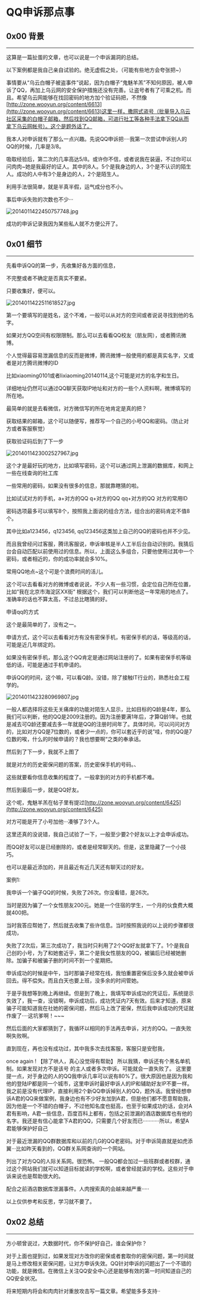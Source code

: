 # QQ申诉那点事

0x00 背景
-------

* * *

这算是一篇扯蛋的文章，也可以说是一个申诉漏洞的总结。

以下案例都是我自己亲自试验的。绝无虚假之处，（可能有些地方会夸张把~）

事情要从“乌云白帽子被盗事件”说起，因为白帽子“鬼魅羊羔”不知何原因，被人申诉了QQ，再加上乌云网的安全保护措施还没有完善。让盗号者有了可乘之机。而且。希望乌云网能够在找回密码的地方加个验证码把，不然像[http://zone.wooyun.org/content/6613](http://zone.wooyun.org/content/6613)这里一样，撒网式盗号（批量导入乌云社区采集的白帽子邮箱，然后找到QQ邮箱，可进行社工等各种手法拿下QQ从而拿下乌云网帐号）。这个是题外话了。

我本人对申诉就有了那么一点兴趣。先说QQ申诉把····我第一次尝试申诉别人的QQ的时候，几率是3/8。

吸取经验后，第二次的几率高达5/8。或许你不信，或者说我在装逼，不过你可以问肉肉~她是我最好的证人。其中的8人。5个是我身边的人，3个是不认识的陌生人。成功的人中有3个是身边的人，2个是陌生人。

利用手法很简单，就是半真半假，运气成分也不小。

事后申诉失败的次数也不少···

![2014011422450757748.jpg](http://drops.javaweb.org/uploads/images/234fce379eadb1c7ed3a6730b03cf1f9c8950a00.jpg)

成功的申诉记录我因为某些私人就不方便公开了。

0x01 细节
-------

* * *

先看申诉QQ的第一步，先收集好各方面的信息，

不完整或者不确定是否真实不要紧。

只要收集好，便可以。

![2014011422511618527.jpg](http://drops.javaweb.org/uploads/images/8986917bd7694adab6ac02b4edc67849d52af829.jpg)

第一个要填写的是姓名，这个不难，一般可以从对方的空间或者说说寻找到他的名字。

如果对方QQ空间有权限限制。那么可以去看看QQ校友（朋友网），或者腾讯微博。

个人觉得最容易泄漏信息的反而是微博，腾讯微博一般使用的都是真实名字，又或者是对方腾讯微博的ID

比如xiaoming0101或者lixiaoming20140114,这个可能是对方的名字和生日。

详细地址仍然可以通过QQ聊天获取IP地址和对方的一些个人资料啊，微博填写的所在地。

最简单的就是去看微信，对方微信写的所在地肯定是真的把？

获取结果的邮箱，这个可以随便写，推荐写一个自己的小号QQ和密码。（防止对方或者客服察觉）

获取验证码后到了下一步

![2014011423002527967.jpg](http://drops.javaweb.org/uploads/images/2c3daddc77877c6c189a74048db858ba53fbbb94.jpg)

这个才是最好玩的地方，比如填写密码，这个可以通过网上泄漏的数据库，和网上一些在线查询的社工库

一些常用的密码，如果没有很多的信息，那就靠瞎猜的啦。

比如试试对方的手机，a+对方的QQ q+对方的QQ qq+对方的QQ 对方的常用ID 

密码选项最多可以填写8个，按照我上面说的组合方法，组合出的密码肯定不值8个。

其中比如a123456，q123456, qq123456这类加上自己的QQ的密码也并不少见。

而且我曾经问过客服，腾讯客服说，申诉审核是半人工半后台自动识别的。我猜后台会自动匹配以前使用过的信息。所以，上面这么多组合，只要他使用过其中一个密码，或者相近的，你的成功率就会多10%。

常用QQ地点~这个可是个浪费时间的活儿。

这个可以去看看对方的微博或者说说，不少人有一些习惯，会定位自己所在位置，比如“我在北京市海淀区XX街“ 根据这个，我们可以判断他这一年常用的地点了。准确率的话也不算太高，不过总比瞎猜的好。

申请qq的方式

这个是最简单的了，没有之一。

申请方式，这个可以去看看对方有没有密保手机，有密保手机的话，等级高的话，可能是近几年绑定的。

如果没有密保手机，那么这个QQ肯定是通过网站注册的了。如果有密保手机等级低的话，可能是通过手机申请的。

申诉QQ的时间，这个嘛，可以看Q龄。没错，除了接触IT行业的，熟悉社会工程学的。

![2014011423280969807.jpg](http://drops.javaweb.org/uploads/images/306c719dfd9b01d306f10bc69e7374dd5cec250e.jpg)

一般人都选择将这些无关痛痒的功能对陌生人显示，比如目标的Q龄是4年，那么我们可以判断，他的QQ是2009注册的。因为注册要满1年后，才算Q龄1年。也就是减去可Q龄还要减去多一年就是QQ的注册时间年了。具体时间，可以问问对方的，比如对方QQ是7位数的，或者少一点的，你可以套近乎的说”哇，你的QQ是7位数的唉，什么的时候申请的？我也想要啊“之类的奉承话。

然后到了下一步，我就不上图了

就是对方的历史密保问题的答案，历史密保手机的号码。、

这些就要看你信息收集的程度了。一般拿到的对方的手机都不难。

然后到最后一步，就是QQ好友。

这个呢，鬼魅羊羔在帖子里有提过[http://zone.wooyun.org/content/6425](http://zone.wooyun.org/content/6425)

对方可能是开了小号加他···凑够了3个人。

这里还真的没说错，我自己试验了一下，一般至少要2个好友以上才会申诉成功。

而QQ好友可以是已经删除的，或者是经常聊天的。但是，这里隐藏了一个小技巧。

也可以是最近添加的，并且最近有近几天还有聊天过的好友。

案例1:

我申诉一个骗子QQ的时候，失败了26次。你没看错，是26次。

当时是因为骗了一个女性朋友200元。她是一个住宿的学生，一个月的伙食费大概就400把。

当时我答应帮她了，然后就去收集了些许信息。当时按照我说的以上说的步骤都很成功，

失败了2次后，第三次成功了，我当时只利用了2个QQ好友就拿下了。1个是我自己创的小号，为了和她套近乎，第二个是我女性朋友的QQ，被骗后已经被她删除。加骗子和被骗子删的时间不到一个星期把。

申诉成功的时候是中午，当时那骗子经常在线，我怕重置密保后没多久就会被申诉回去。得不偿失。而且白天也要上班，没多余的时间管她。

于是乎我想等到晚上再继续。但是到了晚上，我填写申诉成功的凭证后，系统提示失效了，我一查，没错啊，申诉成功后，成功凭证内7天有效。后来才知道，原来骗子可能知道我在社她的密保问题，然后马上改了密保，然后我申诉成功的凭证就作废了····这坑爹啊！~~~

然后后面的大家都猜到了，我循环以相同的手法再去申诉，对方的QQ。一直失败啊失败啊。

直到现在，再也没有成功过，其中我多次去找客服，客服只是安慰我，

once again ! 【除了哄人，真心没觉得有帮助】 所以我猜，申诉还有个黑名单机制。如果发现对方不是该号 的主人或者多次申诉。可能就会一直失败了。 这里要提一点，对于身边的人的QQ我申诉几率可以说有80%了。很大原因也是因为我和他的登陆IP都是同一个城市，这里申诉时最好申诉人的IP和辅助好友IP不要一样。我之前是没有代理IP，直接利用2个新QQ申诉掉别人的QQ，题外话。我曾经想申诉A君的QQ来做案例，我身边也有不少好友加到A君，但是他们都不愿意帮助我，因为他是一个不错的白帽子，不过他知名度也挺高，也至于如果成功的话，会对A君有影响，A君一些信息，百度百科上都有，包括之前泄漏的酒店数据库也有他的名字。我还是有信心能拿下A君的QQ，只需要几个好友而已···········所以，希望A君能够保护好自己

对于最近泄漏的QQ群数据库和以前的几G的QQ老密码。对于申诉简直就是如虎添翼···比如昨天看到的，QQ群关系网查询的一个网站。

列出了对方QQ的人际关系网。很恐怖。 一般QQ都会加过一些班群或者校群，通过这个网站我们就可以知道目标就读的学校啊，或者曾经就读的学校。这些对于申诉来说也是帮助很大的。

配合之前酒店数据库泄漏事件。人肉搜索真的会越来越严重·····

以上仅供参考和反思，学习就不要了。

0x02 总结
-------

* * *

方小顿曾说过，大数据时代，你不保护好自己，谁会保护你？

对于上面也提到过，如果发现对方改你的密保或者套取你的密保问题，第一时间就是马上修改相关密保问题，让对方申诉失效。QQ针对申诉的问题出了一个不错的功能，就是微信。在微信上关注QQ安全中心还是能够有效的第一时间知道自己的QQ安全状况。

将来短期内将会和肉肉针对重放攻击写一篇文章。希望能多多支持··